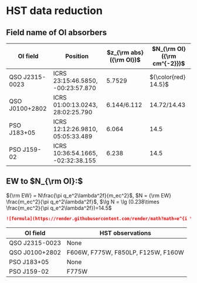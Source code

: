 # HST data reduction

## Field name of OI absorbers

| OI field       | Position                          | $z_{\rm abs} ({\rm OI})$ | $N_{\rm OI} ({\rm cm^{-2}})$ |
| -------------- | --------------------------------- | ------------------------ | ---------------------------- |
| QSO J2315-0023 | ICRS 23:15:46.5850, -00:23:57.870 | 5.7529                   | ${\color{red} 14.5}$         |
| QSO J0100+2802 | ICRS 01:00:13.0243, 28:02:25.790  | 6.144/6.112              | 14.72/14.43                  |
| PSO J183+05    | ICRS 12:12:26.9810, 05:05:33.489  | 6.064                    | 14.5                         |
| PSO J159-02    | ICRS 10:36:54.1665, -02:32:38.155 | 6.238                    | 14.5                         |

## EW to $N_{\rm OI}:$

${\rm EW} = N\frac{\pi q_e^2\lambda^2f}{m_ec^2}$, $N = {\rm EW} \frac{m_ec^2}{\pi q_e^2\lambda^2f}$, $\lg N = \lg (0.238\times \frac{m_ec^2}{\pi q_e^2\lambda^2f})=14.5$

```markdown
![formula](https://render.githubusercontent.com/render/math?math=e^{i \pi} = -1)
```

| OI field       | HST observations                    |
| -------------- | ----------------------------------- |
| QSO J2315-0023 | None                                |
| QSO J0100+2802 | F606W, F775W, F850LP,  F125W, F160W |
| PSO J183+05    | None                                |
| PSO J159-02    | F775W                               |

